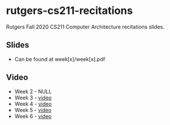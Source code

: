 # rutgers-cs211-recitations
Rutgers Fall 2020 CS211 Computer Architecture recitations slides.



## Slides

- Can be found at week[x]/week[x].pdf



## Video

- Week 2 - NULL
- Week 3 - [video](https://rutgers.zoom.us/rec/play/JuzRGl1T1d-aKGJ56pLP6A9D1tgIUdxTEuTV03dc_ACskbyUzAchffN19aO2ma36XXtG2UB8WQ7k_9LQ.RSmcQ8cXXPiTnIda)
- Week 4 - [video](https://rutgers.zoom.us/rec/share/XtuGPWFIWCqk-4q3gOPD_1ZCaBZTXrvSG38_rJlImMnO_hdrDC-RMWKt3QO1bvTA.bGm-pOsiLvHQr7Xq)
- Week 5 - [video](https://rutgers.zoom.us/rec/share/fp7Ep_MAvdNJ4RNbzPzcrCHjjPXSwFb3U6di58p05V7U5vWElVno-9YiFuvXeUCT.HXuT__GRHE8jQ3a-)
- Week 6 - [video](https://rutgers.zoom.us/rec/play/Lwk0KSfe5jTEr9TVUMFafEsPZ34wt4sj4E06SHMBEzZzU7PBkROxxKyK_UJYHvax_2VqSbcp3B1dbFiz.kTjHHBVXvQ7Yn7f5)